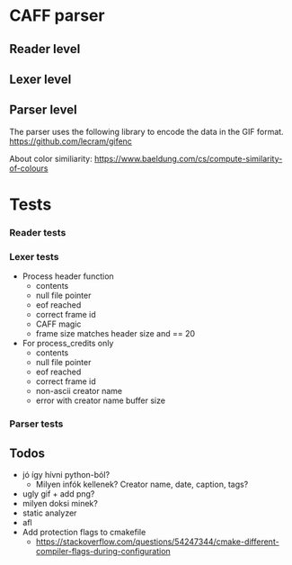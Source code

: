 # CAFF parser

## Reader level

## Lexer level

## Parser level

The parser uses the following library to encode the data in the GIF format.
https://github.com/lecram/gifenc

About color similiarity:
https://www.baeldung.com/cs/compute-similarity-of-colours

# Tests

### Reader tests

### Lexer tests

* Process header function
    * contents
    * null file pointer
    * eof reached
    * correct frame id
    * CAFF magic 
    * frame size matches header size and == 20
* For process_credits only
    * contents
    * null file pointer
    * eof reached
    * correct frame id
    * non-ascii creator name
    * error with creator name buffer size
    
### Parser tests

## Todos
* jó így hívni python-ból?
    * Milyen infók kellenek? Creator name, date, caption, tags?
* ugly gif + add png?
* milyen doksi minek?
* static analyzer
* afl
* Add protection flags to cmakefile
    * https://stackoverflow.com/questions/54247344/cmake-different-compiler-flags-during-configuration
